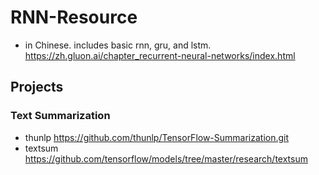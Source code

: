 # RNN-Resource

- in Chinese. includes basic rnn, gru, and lstm. https://zh.gluon.ai/chapter_recurrent-neural-networks/index.html


## Projects 
### Text Summarization
- thunlp https://github.com/thunlp/TensorFlow-Summarization.git 
- textsum https://github.com/tensorflow/models/tree/master/research/textsum
